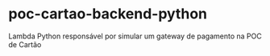 # poc-cartao-backend-python
Lambda Python responsável por simular um gateway de pagamento na POC de Cartão
